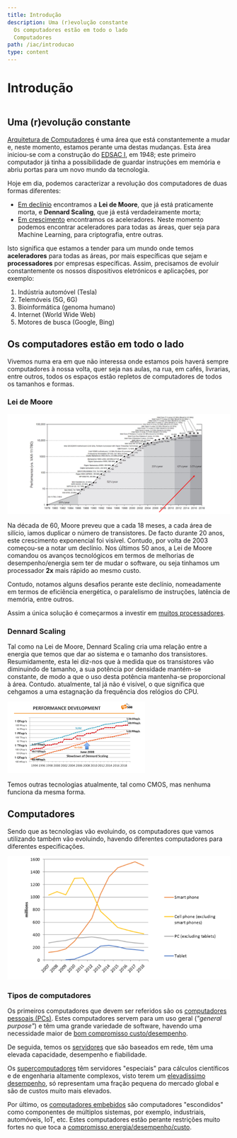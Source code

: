 ```yaml
---
title: Introdução
description: Uma (r)evolução constante
  Os computadores estão em todo o lado
  Computadores
path: /iac/introducao
type: content
---
```


# Introdução

```toc

```

## Uma (r)evolução constante

[Arquitetura de Computadores](color:pink) é uma área que está constantemente a mudar e, neste momento, estamos perante uma destas mudanças. Esta área iniciou-se com a construção do [EDSAC I](https://pt.wikipedia.org/wiki/EDSAC), em 1948; este primeiro computador já tinha a possibilidade de guardar instruções em memória e abriu portas para um novo mundo da tecnologia.

Hoje em dia, podemos caracterizar a revolução dos computadores de duas formas diferentes:

- [Em declínio](color:orange) encontramos a **Lei de Moore**, que já está praticamente morta, e **Dennard Scaling**, que já está verdadeiramente morta;
- [Em crescimento](color:orange) encontramos os aceleradores. Neste momento podemos encontrar aceleradores para todas as áreas, quer seja para Machine Learning, para criptografia, entre outras.

Isto significa que estamos a tender para um mundo onde temos **aceleradores** para todas as áreas, por mais específicas que sejam e **processadores** por empresas específicas. Assim, precisamos de evoluir constantemente os nossos dispositivos eletrónicos e aplicações, por exemplo:

1. Indústria automóvel (Tesla)
2. Telemóveis (5G, 6G)
3. Bioinformática (genoma humano)
4. Internet (World Wide Web)
5. Motores de busca (Google, Bing)

## Os computadores estão em todo o lado

Vivemos numa era em que não interessa onde estamos pois haverá sempre computadores à nossa volta, quer seja nas aulas, na rua, em cafés, livrarias, entre outros, todos os espaços estão repletos de computadores de todos os tamanhos e formas.

### Lei de Moore

![Lei de Moore](./assets/0001-lei-de-moore.png#dark=3)

Na década de 60, Moore preveu que a cada 18 meses, a cada área de silício, iamos duplicar o número de transistores. De facto durante 20 anos, este crescimento exponencial foi visível. Contudo, por volta de 2003 começou-se a notar um declínio. Nos últimos 50 anos, a Lei de Moore comandou os avanços tecnológicos em termos de melhorias de desempenho/energia sem ter de mudar o software, ou seja tinhamos um processador **2x** mais rápido ao mesmo custo.

Contudo, notamos alguns desafios perante este declínio, nomeadamente em termos de eficiência energética, o paralelismo de instruções, latência de memória, entre outros.

Assim a única solução é começarmos a investir em [muitos processadores](color:pink).

### Dennard Scaling

Tal como na Lei de Moore, Dennard Scaling cria uma relação entre a energia que temos que dar ao sistema e o tamanho dos transistores. Resumidamente, esta lei diz-nos que à medida que os transistores vão diminuindo de tamanho, a sua potência por densidade mantém-se constante, de modo a que o uso desta potência mantenha-se proporcional à área. Contudo. atualmente, tal já não é visível, o que significa que cehgamos a uma estagnação da frequência dos relógios do CPU.

![Dennard Scaling](./assets/0001-dennard-scaling.png#dark=3)

Temos outras tecnologias atualmente, tal como CMOS, mas nenhuma funciona da mesma forma.

## Computadores

Sendo que as tecnologias vão evoluindo, os computadores que vamos utilizando também vão evoluindo, havendo diferentes computadores para diferentes especificações.

![Era pós-PC](./assets/0001-era-pos-pc.png#dark=3)

### Tipos de computadores

Os primeiros computadores que devem ser referidos são os [computadores pessoais (PCs)](color:pink). Estes computadores servem para um uso geral (_"general purpose"_) e têm uma grande variedade de software, havendo uma necessidade maior de [bom compromisso custo/desempenho](color:orange).

De seguida, temos os [servidores](color:pink) que são baseados em rede, têm uma elevada capacidade, desempenho e fiabilidade.

Os [supercomputadores](color:pink) têm servidores "especiais" para cálculos científicos e de engenharia altamente complexos, visto terem um [elevadíssimo desempenho](color:orange), só representam uma fração pequena do mercado global e são de custos muito mais elevados.

Por último, os [computadores embebidos](color:pink) são computadores "escondidos" como componentes de múltiplos sistemas, por exemplo, industriais, automóveis, IoT, etc. Estes computadores estão perante restrições muito fortes no que toca a [compromisso energia/desempenho/custo](color:orange).
